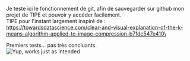 Je teste ici le fonctionnement de git, afin de sauvegarder sur github mon projet de TIPE et pouvoir y accéder facilement.\
TIPE pour l'instant largement inspiré de : https://towardsdatascience.com/clear-and-visual-explanation-of-the-k-means-algorithm-applied-to-image-compression-b7fdc547e410\

Premiers tests... pas très concluants.\
![Yup, works just as intended](https://github.com/mrtatou/Test/assets/100464038/2a1ff18d-c39e-44af-9d04-802d3a3e62d6)
